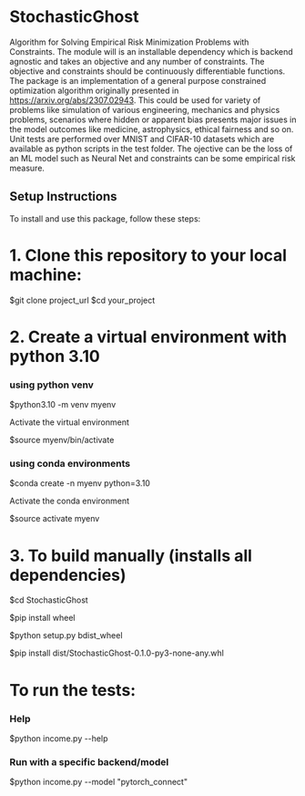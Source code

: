 # StochasticGhost
Algorithm for Solving Empirical Risk Minimization Problems with Constraints.
The module will is an installable dependency which is backend agnostic and takes an objective and any number of constraints.
The objective and constraints should be continuously differentiable functions.
The package is an implementation of a general purpose constrained optimization algorithm originally presented in https://arxiv.org/abs/2307.02943. This could be used for variety of problems like simulation of various engineering, mechanics and physics problems, scenarios where hidden or apparent bias presents major issues in the model outcomes like medicine, astrophysics, ethical fairness and so on. 
Unit tests are performed over MNIST and CIFAR-10 datasets which are available as python scripts in the test folder.
The ojective can be the loss of an ML model such as Neural Net and constraints can be some empirical risk measure.

## Setup Instructions

To install and use this package, follow these steps:

# 1. Clone this repository to your local machine:

   $git clone project_url
   $cd your_project

# 2. Create a virtual environment with python 3.10
  ### using python venv
   
   $python3.10 -m venv myenv

   Activate the virtual environment
   
   $source myenv/bin/activate

  ### using conda environments

   $conda create -n myenv python=3.10

   Activate the conda environment
   
   $source activate myenv

# 3. To build manually (installs all dependencies)

   $cd StochasticGhost
   
   $pip install wheel
   
   $python setup.py bdist_wheel
   
   $pip install dist/StochasticGhost-0.1.0-py3-none-any.whl

# To run the tests:
   ### Help
   $python income.py --help
   ### Run with a specific backend/model
   $python income.py --model "pytorch_connect"
